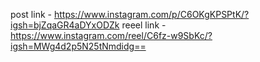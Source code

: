 post link - https://www.instagram.com/p/C6OKgKPSPtK/?igsh=bjZqaGR4aDYxODZk
reeel link - https://www.instagram.com/reel/C6fz-w9SbKc/?igsh=MWg4d2p5N25tNmdidg==
